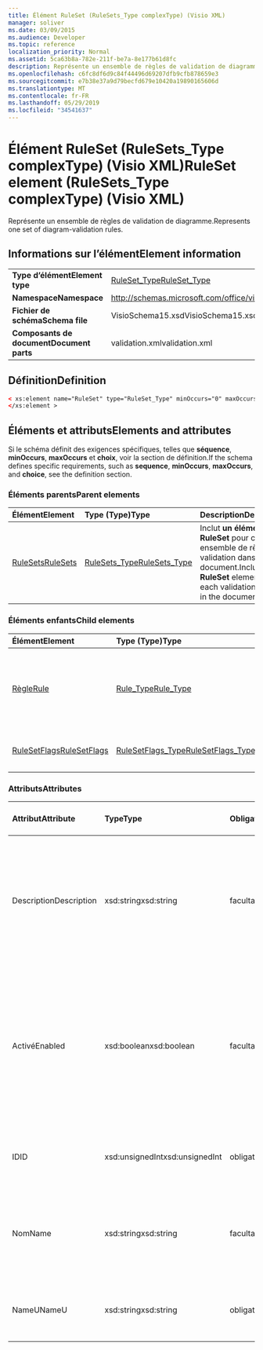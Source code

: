 ```yaml
---
title: Élément RuleSet (RuleSets_Type complexType) (Visio XML)
manager: soliver
ms.date: 03/09/2015
ms.audience: Developer
ms.topic: reference
localization_priority: Normal
ms.assetid: 5ca63b8a-782e-211f-be7a-8e177b61d8fc
description: Représente un ensemble de règles de validation de diagramme.
ms.openlocfilehash: c6fc8df6d9c84f44496d69207dfb9cfb878659e3
ms.sourcegitcommit: e7b38e37a9d79becfd679e10420a19890165606d
ms.translationtype: MT
ms.contentlocale: fr-FR
ms.lasthandoff: 05/29/2019
ms.locfileid: "34541637"
---
```

# <a name="ruleset-element-rulesets_type-complextype-visio-xml"></a><span data-ttu-id="4356d-103">Élément RuleSet (RuleSets_Type complexType) (Visio XML)</span><span class="sxs-lookup"><span data-stu-id="4356d-103">RuleSet element (RuleSets_Type complexType) (Visio XML)</span></span>

<span data-ttu-id="4356d-104">Représente un ensemble de règles de validation de diagramme.</span><span class="sxs-lookup"><span data-stu-id="4356d-104">Represents one set of diagram-validation rules.</span></span>
  
## <a name="element-information"></a><span data-ttu-id="4356d-105">Informations sur l’élément</span><span class="sxs-lookup"><span data-stu-id="4356d-105">Element information</span></span>

|||
|:-----|:-----|
|<span data-ttu-id="4356d-106">**Type d’élément**</span><span class="sxs-lookup"><span data-stu-id="4356d-106">**Element type**</span></span> <br/> |[<span data-ttu-id="4356d-107">RuleSet_Type</span><span class="sxs-lookup"><span data-stu-id="4356d-107">RuleSet_Type</span></span>](ruleset_type-complextypevisio-xml.md) <br/> |
|<span data-ttu-id="4356d-108">**Namespace**</span><span class="sxs-lookup"><span data-stu-id="4356d-108">**Namespace**</span></span> <br/> |http://schemas.microsoft.com/office/visio/2012/main  <br/> |
|<span data-ttu-id="4356d-109">**Fichier de schéma**</span><span class="sxs-lookup"><span data-stu-id="4356d-109">**Schema file**</span></span> <br/> |<span data-ttu-id="4356d-110">VisioSchema15.xsd</span><span class="sxs-lookup"><span data-stu-id="4356d-110">VisioSchema15.xsd</span></span>  <br/> |
|<span data-ttu-id="4356d-111">**Composants de document**</span><span class="sxs-lookup"><span data-stu-id="4356d-111">**Document parts**</span></span> <br/> |<span data-ttu-id="4356d-112">validation.xml</span><span class="sxs-lookup"><span data-stu-id="4356d-112">validation.xml</span></span>  <br/> |
   
## <a name="definition"></a><span data-ttu-id="4356d-113">Définition</span><span class="sxs-lookup"><span data-stu-id="4356d-113">Definition</span></span>

```XML
< xs:element name="RuleSet" type="RuleSet_Type" minOccurs="0" maxOccurs="unbounded" >
</xs:element >
```

## <a name="elements-and-attributes"></a><span data-ttu-id="4356d-114">Éléments et attributs</span><span class="sxs-lookup"><span data-stu-id="4356d-114">Elements and attributes</span></span>

<span data-ttu-id="4356d-115">Si le schéma définit des exigences spécifiques, telles que **séquence**, **minOccurs**, **maxOccurs** et **choix**, voir la section de définition.</span><span class="sxs-lookup"><span data-stu-id="4356d-115">If the schema defines specific requirements, such as **sequence**, **minOccurs**, **maxOccurs**, and **choice**, see the definition section.</span></span> 
  
### <a name="parent-elements"></a><span data-ttu-id="4356d-116">Éléments parents</span><span class="sxs-lookup"><span data-stu-id="4356d-116">Parent elements</span></span>

|<span data-ttu-id="4356d-117">**Élément**</span><span class="sxs-lookup"><span data-stu-id="4356d-117">**Element**</span></span>|<span data-ttu-id="4356d-118">**Type (Type)**</span><span class="sxs-lookup"><span data-stu-id="4356d-118">**Type**</span></span>|<span data-ttu-id="4356d-119">**Description**</span><span class="sxs-lookup"><span data-stu-id="4356d-119">**Description**</span></span>|
|:-----|:-----|:-----|
|[<span data-ttu-id="4356d-120">RuleSets</span><span class="sxs-lookup"><span data-stu-id="4356d-120">RuleSets</span></span>](rulesets-element-validation_type-complextypevisio-xml.md) <br/> |[<span data-ttu-id="4356d-121">RuleSets_Type</span><span class="sxs-lookup"><span data-stu-id="4356d-121">RuleSets_Type</span></span>](rulesets_type-complextypevisio-xml.md) <br/> |<span data-ttu-id="4356d-122">Inclut **un élément RuleSet** pour chaque ensemble de règles de validation dans le document.</span><span class="sxs-lookup"><span data-stu-id="4356d-122">Includes a **RuleSet** element for each validation rule set in the document.</span></span>  <br/> |
   
### <a name="child-elements"></a><span data-ttu-id="4356d-123">Éléments enfants</span><span class="sxs-lookup"><span data-stu-id="4356d-123">Child elements</span></span>

|<span data-ttu-id="4356d-124">**Élément**</span><span class="sxs-lookup"><span data-stu-id="4356d-124">**Element**</span></span>|<span data-ttu-id="4356d-125">**Type (Type)**</span><span class="sxs-lookup"><span data-stu-id="4356d-125">**Type**</span></span>|<span data-ttu-id="4356d-126">**Description**</span><span class="sxs-lookup"><span data-stu-id="4356d-126">**Description**</span></span>|
|:-----|:-----|:-----|
|[<span data-ttu-id="4356d-127">Règle</span><span class="sxs-lookup"><span data-stu-id="4356d-127">Rule</span></span>](rule-element-ruleset_type-complextypevisio-xml.md) <br/> |[<span data-ttu-id="4356d-128">Rule_Type</span><span class="sxs-lookup"><span data-stu-id="4356d-128">Rule_Type</span></span>](rule_type-complextypevisio-xml.md) <br/> |<span data-ttu-id="4356d-129">Représente une règle de validation unique dans un ensemble de règles de validation de diagramme.</span><span class="sxs-lookup"><span data-stu-id="4356d-129">Represents a single validation rule in a diagram validation rule set.</span></span>  <br/> |
|[<span data-ttu-id="4356d-130">RuleSetFlags</span><span class="sxs-lookup"><span data-stu-id="4356d-130">RuleSetFlags</span></span>](rulesetflags-element-ruleset_type-complextypevisio-xml.md) <br/> |[<span data-ttu-id="4356d-131">RuleSetFlags_Type</span><span class="sxs-lookup"><span data-stu-id="4356d-131">RuleSetFlags_Type</span></span>](rulesetflags_type-complextypevisio-xml.md) <br/> |<span data-ttu-id="4356d-132">Spécifie les propriétés des ensembles de règles.</span><span class="sxs-lookup"><span data-stu-id="4356d-132">Specifies rule-set properties.</span></span>  <br/> |
   
### <a name="attributes"></a><span data-ttu-id="4356d-133">Attributs</span><span class="sxs-lookup"><span data-stu-id="4356d-133">Attributes</span></span>

|<span data-ttu-id="4356d-134">**Attribut**</span><span class="sxs-lookup"><span data-stu-id="4356d-134">**Attribute**</span></span>|<span data-ttu-id="4356d-135">**Type**</span><span class="sxs-lookup"><span data-stu-id="4356d-135">**Type**</span></span>|<span data-ttu-id="4356d-136">**Obligatoire**</span><span class="sxs-lookup"><span data-stu-id="4356d-136">**Required**</span></span>|<span data-ttu-id="4356d-137">**Description**</span><span class="sxs-lookup"><span data-stu-id="4356d-137">**Description**</span></span>|<span data-ttu-id="4356d-138">**Valeurs possibles**</span><span class="sxs-lookup"><span data-stu-id="4356d-138">**Possible values**</span></span>|
|:-----|:-----|:-----|:-----|:-----|
|<span data-ttu-id="4356d-139">Description</span><span class="sxs-lookup"><span data-stu-id="4356d-139">Description</span></span>  <br/> |<span data-ttu-id="4356d-140">xsd:string</span><span class="sxs-lookup"><span data-stu-id="4356d-140">xsd:string</span></span>  <br/> |<span data-ttu-id="4356d-141">facultatif</span><span class="sxs-lookup"><span data-stu-id="4356d-141">optional</span></span>  <br/> |<span data-ttu-id="4356d-142">Spécifie la description qui apparaît dans l’interface utilisateur pour l’ensemble de règles de validation.</span><span class="sxs-lookup"><span data-stu-id="4356d-142">Specifies the description that appears in the user interface for the validation rule set.</span></span> <span data-ttu-id="4356d-143">Il s'agit par défaut d'une chaîne vide.</span><span class="sxs-lookup"><span data-stu-id="4356d-143">Default is an empty string.</span></span>  <br/> |<span data-ttu-id="4356d-144">Valeurs du type xsd:string.</span><span class="sxs-lookup"><span data-stu-id="4356d-144">Values of the xsd:string type.</span></span>  <br/> |
|<span data-ttu-id="4356d-145">Activé</span><span class="sxs-lookup"><span data-stu-id="4356d-145">Enabled</span></span>  <br/> |<span data-ttu-id="4356d-146">xsd:boolean</span><span class="sxs-lookup"><span data-stu-id="4356d-146">xsd:boolean</span></span>  <br/> |<span data-ttu-id="4356d-147">facultatif</span><span class="sxs-lookup"><span data-stu-id="4356d-147">optional</span></span>  <br/> |<span data-ttu-id="4356d-148">Spécifie si les règles de l’ensemble de règles de validation spécifié sont vérifiées lorsque la validation est déclenchée pour le document actuel.</span><span class="sxs-lookup"><span data-stu-id="4356d-148">Specifies whether the rules in the specified validation rule set are checked when validation is triggered for the current document.</span></span> <span data-ttu-id="4356d-149">La valeur par défaut est True.</span><span class="sxs-lookup"><span data-stu-id="4356d-149">Default is True.</span></span>  <br/> |<span data-ttu-id="4356d-150">Valeurs du type xsd:boolean.</span><span class="sxs-lookup"><span data-stu-id="4356d-150">Values of the xsd:boolean type.</span></span>  <br/> |
|<span data-ttu-id="4356d-151">ID</span><span class="sxs-lookup"><span data-stu-id="4356d-151">ID</span></span>  <br/> |<span data-ttu-id="4356d-152">xsd:unsignedInt</span><span class="sxs-lookup"><span data-stu-id="4356d-152">xsd:unsignedInt</span></span>  <br/> |<span data-ttu-id="4356d-153">obligatoire</span><span class="sxs-lookup"><span data-stu-id="4356d-153">required</span></span>  <br/> |<span data-ttu-id="4356d-154">Spécifie l’identificateur unique de l’ensemble de règles de validation.</span><span class="sxs-lookup"><span data-stu-id="4356d-154">Specifies the unique identifier of the validation rule set.</span></span>  <br/> |<span data-ttu-id="4356d-155">Valeurs du type xsd:unsignedInt.</span><span class="sxs-lookup"><span data-stu-id="4356d-155">Values of the xsd:unsignedInt type.</span></span>  <br/> |
|<span data-ttu-id="4356d-156">Nom</span><span class="sxs-lookup"><span data-stu-id="4356d-156">Name</span></span>  <br/> |<span data-ttu-id="4356d-157">xsd:string</span><span class="sxs-lookup"><span data-stu-id="4356d-157">xsd:string</span></span>  <br/> |<span data-ttu-id="4356d-158">facultatif</span><span class="sxs-lookup"><span data-stu-id="4356d-158">optional</span></span>  <br/> |<span data-ttu-id="4356d-159">Spécifie le nom local de l’ensemble de règles de validation.</span><span class="sxs-lookup"><span data-stu-id="4356d-159">Specifies the local name of the validation rule set.</span></span> <span data-ttu-id="4356d-160">Valeur par défaut de l’attribut NameU.</span><span class="sxs-lookup"><span data-stu-id="4356d-160">Defaults to NameU attribute value.</span></span>  <br/> |<span data-ttu-id="4356d-161">Valeurs du type xsd:string.</span><span class="sxs-lookup"><span data-stu-id="4356d-161">Values of the xsd:string type.</span></span>  <br/> |
|<span data-ttu-id="4356d-162">NameU</span><span class="sxs-lookup"><span data-stu-id="4356d-162">NameU</span></span>  <br/> |<span data-ttu-id="4356d-163">xsd:string</span><span class="sxs-lookup"><span data-stu-id="4356d-163">xsd:string</span></span>  <br/> |<span data-ttu-id="4356d-164">obligatoire</span><span class="sxs-lookup"><span data-stu-id="4356d-164">required</span></span>  <br/> |<span data-ttu-id="4356d-165">Spécifie le nom universel de l’ensemble de règles de validation.</span><span class="sxs-lookup"><span data-stu-id="4356d-165">Specifies the universal name of the validation rule set.</span></span>  <br/> |<span data-ttu-id="4356d-166">Valeurs du type xsd:string.</span><span class="sxs-lookup"><span data-stu-id="4356d-166">Values of the xsd:string type.</span></span>  <br/> |
   

